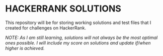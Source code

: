 # HACKERRANK SOLUTIONS

This repository will be for storing working solutions and test files that I created for challenges on HackerRank. 

_NOTE: As I am still learning, solutions will not always be the most optimal ones possible. I will include my score on solutions and update if/when higher is achieved._

